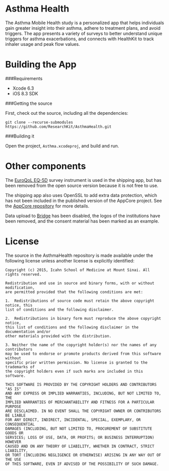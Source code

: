 Asthma Health
=============
The Asthma Mobile Health study is a personalized app that helps individuals gain greater insight into their asthma, adhere to treatment plans, and avoid triggers. The app presents a variety of surveys to better understand unique triggers for asthma exacerbations, and connects with HealthKit to track inhaler usage and peak flow values. 

Building the App
================

###Requirements

* Xcode 6.3
* iOS 8.3 SDK

###Getting the source

First, check out the source, including all the dependencies:

```
git clone --recurse-submodules https://github.com/ResearchKit/AsthmaHealth.git
```

###Building it

Open the project, `Asthma.xcodeproj`, and build and run.


Other components
================

The [EuroQoL EQ-5D](http://www.euroqol.org/about-eq-5d.html) survey instrument
is used in the shipping app, but has been removed from the open source
version because it is not free to use.

The shipping app also uses OpenSSL to add extra data protection, which
has not been included in the published version of the AppCore
project. See the [AppCore repository](https://github.com/researchkit/AppCore) for more details.

Data upload to [Bridge](http://sagebase.org/bridge/) has been disabled, the logos of the institutions have been removed, and the consent material has been marked as an example.

License
=======

The source in the AsthmaHealth repository is made available under the
following license unless another license is explicitly identified:

```
Copyright (c) 2015, Icahn School of Medicine at Mount Sinai. All rights reserved. 

Redistribution and use in source and binary forms, with or without modification,
are permitted provided that the following conditions are met:

1.  Redistributions of source code must retain the above copyright notice, this
list of conditions and the following disclaimer.

2.  Redistributions in binary form must reproduce the above copyright notice,
this list of conditions and the following disclaimer in the documentation and/or
other materials provided with the distribution.

3. Neither the name of the copyright holder(s) nor the names of any contributors
may be used to endorse or promote products derived from this software without
specific prior written permission. No license is granted to the trademarks of
the copyright holders even if such marks are included in this software.

THIS SOFTWARE IS PROVIDED BY THE COPYRIGHT HOLDERS AND CONTRIBUTORS "AS IS"
AND ANY EXPRESS OR IMPLIED WARRANTIES, INCLUDING, BUT NOT LIMITED TO, THE
IMPLIED WARRANTIES OF MERCHANTABILITY AND FITNESS FOR A PARTICULAR PURPOSE
ARE DISCLAIMED. IN NO EVENT SHALL THE COPYRIGHT OWNER OR CONTRIBUTORS BE LIABLE
FOR ANY DIRECT, INDIRECT, INCIDENTAL, SPECIAL, EXEMPLARY, OR CONSEQUENTIAL
DAMAGES (INCLUDING, BUT NOT LIMITED TO, PROCUREMENT OF SUBSTITUTE GOODS OR
SERVICES; LOSS OF USE, DATA, OR PROFITS; OR BUSINESS INTERRUPTION) HOWEVER
CAUSED AND ON ANY THEORY OF LIABILITY, WHETHER IN CONTRACT, STRICT LIABILITY,
OR TORT (INCLUDING NEGLIGENCE OR OTHERWISE) ARISING IN ANY WAY OUT OF THE USE
OF THIS SOFTWARE, EVEN IF ADVISED OF THE POSSIBILITY OF SUCH DAMAGE.
```

